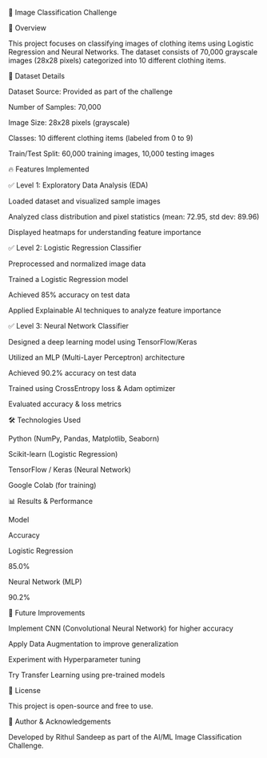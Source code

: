 🧥 Image Classification Challenge

📌 Overview

This project focuses on classifying images of clothing items using Logistic Regression and Neural Networks. The dataset consists of 70,000 grayscale images (28x28 pixels) categorized into 10 different clothing items.

📂 Dataset Details

Dataset Source: Provided as part of the challenge

Number of Samples: 70,000

Image Size: 28x28 pixels (grayscale)

Classes: 10 different clothing items (labeled from 0 to 9)

Train/Test Split: 60,000 training images, 10,000 testing images

🔥 Features Implemented

✅ Level 1: Exploratory Data Analysis (EDA)

Loaded dataset and visualized sample images

Analyzed class distribution and pixel statistics (mean: 72.95, std dev: 89.96)

Displayed heatmaps for understanding feature importance

✅ Level 2: Logistic Regression Classifier

Preprocessed and normalized image data

Trained a Logistic Regression model

Achieved 85% accuracy on test data

Applied Explainable AI techniques to analyze feature importance

✅ Level 3: Neural Network Classifier

Designed a deep learning model using TensorFlow/Keras

Utilized an MLP (Multi-Layer Perceptron) architecture

Achieved 90.2% accuracy on test data

Trained using CrossEntropy loss & Adam optimizer

Evaluated accuracy & loss metrics

🛠️ Technologies Used

Python (NumPy, Pandas, Matplotlib, Seaborn)

Scikit-learn (Logistic Regression)

TensorFlow / Keras (Neural Network)

Google Colab (for training)


📊 Results & Performance

Model

Accuracy

Logistic Regression

85.0%

Neural Network (MLP)

90.2%

🎯 Future Improvements

Implement CNN (Convolutional Neural Network) for higher accuracy

Apply Data Augmentation to improve generalization

Experiment with Hyperparameter tuning

Try Transfer Learning using pre-trained models

📜 License

This project is open-source and free to use.

🔗 Author & Acknowledgements

Developed by Rithul Sandeep as part of the AI/ML Image Classification Challenge.


